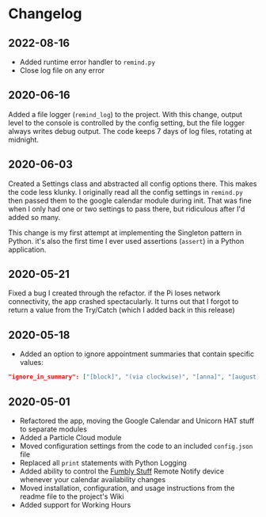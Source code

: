 # Changelog

## 2022-08-16

* Added runtime error handler to `remind.py`
* Close log file on any error

## 2020-06-16

Added a file logger (`remind_log`) to the project. With this change, output level to the console is controlled by the config setting, but the file logger always writes debug output. The code keeps 7 days of log files, rotating at midnight.

## 2020-06-03

Created a Settings class and abstracted all config options there. This makes the code less klunky. I originally read all the config settings in `remind.py` then passed them to the google calendar module during init. That was fine when I only had one or two settings to pass there, but ridiculous after I'd added so many. 

This change is my first attempt at implementing the Singleton pattern in Python. it's also the first time I ever used assertions (`assert`) in a Python application. 

## 2020-05-21

Fixed a bug I created through the refactor. if the Pi loses network connectivity, the app crashed spectacularly. It turns out that I forgot to return a value from the Try/Catch (which I added back in this release)

## 2020-05-18

+ Added an option to ignore appointment summaries that contain specific values:

```json
"ignore_in_summary": ["[block]", "(via clockwise)", "[anna]", "[august]", "[elizabeth]"],
```

## 2020-05-01

+ Refactored the app, moving the Google Calendar and Unicorn HAT stuff to separate modules
+ Added a Particle Cloud module
+ Moved configuration settings from the code to an included `config.json` file
+ Replaced all `print` statements with Python Logging
+ Added ability to control the [Fumbly Stuff](https://fumblystuff.com) Remote Notify device whenever your calendar availability changes
+ Moved installation, configuration, and usage instructions from the readme file to the project's Wiki
+ Added support for Working Hours

 